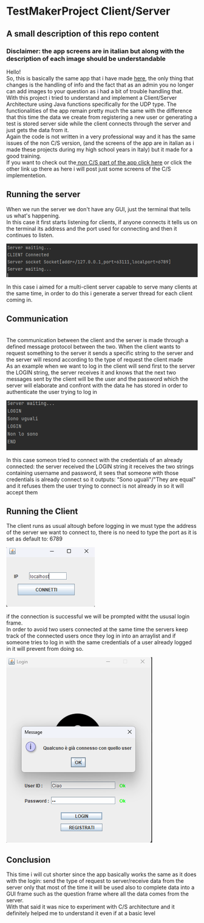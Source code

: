 # TestMakerProject Client/Server 

## A small description of this repo content

### Disclaimer: the app screens are in italian but along with the description of each image should be understandable

Hello!<br>
So, this is basically the same app that i have made <a href="https://github.com/mirtdavide/TestMakerProject">here</a>, the only thing that changes is the handling of info and the fact that as an admin you no longer can add images to your question as i had a bit of trouble handling that.<br>
With this project i tried to understand and implement a Client/Server Architecture using Java functions specifically for the UDP type. The functionalities of the app remain pretty much the same with the difference that this time the data we create from registering a new user or generating a test is stored server side while the client connects through the server and just gets the data from it.</br>
Again the code is not written in a very professional way and it has the same issues of the non C/S version, (and the screens of the app are in italian as i made these projects during my high school years in Italy) but it made for a good training.
<br >If you want to check out the<a href="https://github.com/mirtdavide/TestMakerProject"> non C/S part of the app click here</a> or click the other link up there as here i will post just some screens of the C/S implementetion.


## Running the server

When we run the server we don't have any GUI, just the terminal that tells us what's happening.<br>
In this case it first starts listening for clients, if anyone connects it tells us on the terminal its address and the port used for connecting and then it continues to listen.



![connection_server.png](readme_res%2Fconnection_server.png)

In this case i aimed for a multi-client server capable to serve many clients at the same time, in order to do this i generate a server thread for each client coming in.

## Communication
<br>The communication between the client and the server is made through a defined message protocol between the two.
When the client wants to request something to the server it sends a specific string to the server and the server will resond according to the type of request the client made
</br> As an example when we want to log in the client will send first to the server the LOGIN string, the server receives it and knows that the next two messages sent by the 
client will be  the user and the password which the server will elaborate and confront with the data he has stored in order to authenticate the user trying to log in

![server_communication.png](readme_res%2Fserver_communication.png)

In this case someon tried to connect with the credentials of an already connected: the server received the LOGIN string
it receives the two strings containing username and password, it sees that someone with those credentials is already connect so it outputs: "Sono uguali"/"They are equal" and it refuses them
the user trying to connect is not already in so it will accept them
## Running the Client

The client runs as usual altough before logging in we must type the address of the server we want to connect to, there is no need to type the port as it is set as default to: 6789


![connection_client_LH.png](readme_res%2Fconnection_client_LH.png)

if the connection is successful we will be prompted witht the ususal login frame.<br>
In order to avoid two users connected at the same time the servers keep track of the connected users once they log in into an arraylist
and if someone tries to log in with the same credentials of a user already logged in it will prevent from doing so.


![already_connected.png](readme_res%2Falready_connected.png)

## Conclusion

This time i will cut shorter since the app basically works the same as it does with the login: send the type of request to server/receive data from the server only that most of the time it will be used also to complete data into a GUI frame such as the question frame where all the data comes from the server.
<br>With that said it was nice to experiment with C/S architecture and it definitely helped me to understand it even if at a basic level


